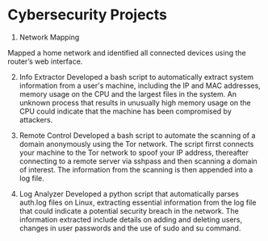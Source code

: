 # Cybersecurity Projects
1. Network Mapping

Mapped a home network and identified all connected devices using the router’s web interface.

2. Info Extractor
Developed a bash script to automatically extract system information from a user's machine, including the IP and MAC addresses, memory usage on the CPU and the largest files in the system. An unknown process that results in unusually high memory usage on the CPU could indicate that the machine has been compromised by attackers.

3. Remote Control
Developed a bash script to automate the scanning of a domain anonymously using the Tor network. The script firrst connects your machine to the Tor network to spoof your IP address, thereafter connecting to a remote server via sshpass and then scanning a domain of interest. The information from the scanning is then appended into a log file.

4. Log Analyzer
Developed a python script that automatically parses auth.log files on Linux, extracting essential information from the log file that could indicate a potential security breach in the network. The information extracted include details on adding and deleting users, changes in user passwords and the use of sudo and su command.
